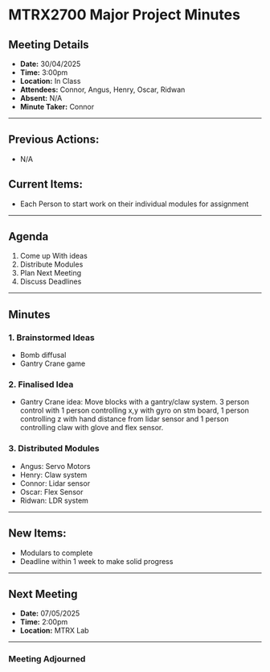 # MTRX2700 Major Project Minutes

## Meeting Details
- **Date:** 30/04/2025
- **Time:** 3:00pm
- **Location:** In Class
- **Attendees:** Connor, Angus, Henry, Oscar, Ridwan
- **Absent:** N/A
- **Minute Taker:** Connor

---

## Previous Actions:
- N/A
  
## Current Items:
- Each Person to start work on their individual modules for assignment
  
---

## Agenda
1. Come up With ideas
2. Distribute Modules
3. Plan Next Meeting
4. Discuss Deadlines

---

## Minutes

### 1. Brainstormed Ideas 
- Bomb diffusal
- Gantry Crane game

### 2. Finalised Idea
- Gantry Crane idea: Move blocks with a gantry/claw system. 3 person control with 1 person controlling x,y with gyro on stm board, 1 person controlling z with hand distance from lidar sensor and 1 person controlling claw with glove and flex sensor.

### 3. Distributed Modules
- Angus: Servo Motors
- Henry: Claw system
- Connor: Lidar sensor
- Oscar: Flex Sensor
- Ridwan: LDR system

---

## New Items:
- Modulars to complete
- Deadline within 1 week to make solid progress

  
---

## Next Meeting
- **Date:** 07/05/2025
- **Time:** 2:00pm
- **Location:** MTRX Lab

---

### Meeting Adjourned 
